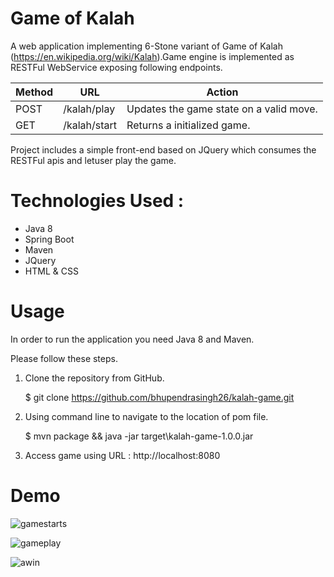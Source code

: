 # Game of Kalah

A web application implementing 6-Stone variant of Game of Kalah
(https://en.wikipedia.org/wiki/Kalah).Game engine is implemented as 
RESTFul WebService exposing following endpoints. 


 Method  |  URL | Action 	
 --- | --- | ---
   POST	| /kalah/play |Updates the game state on a valid move.
   GET |	/kalah/start |	Returns a initialized game.	

Project includes a simple front-end based on JQuery which consumes 
the RESTFul apis and letuser play the game. 

# Technologies Used : 

* Java 8 
* Spring Boot
* Maven
* JQuery
* HTML & CSS


# Usage 


In order to run the application you need Java 8 and Maven.

Please follow these steps.
1) Clone the repository from GitHub.

   $ git clone https://github.com/bhupendrasingh26/kalah-game.git
 
2) Using command line to navigate to the location of pom file.

   $ mvn package && java -jar target\kalah-game-1.0.0.jar

3) Access game using URL :  http://localhost:8080

   
 # Demo 
 
 ![gamestarts](https://cloud.githubusercontent.com/assets/8441446/24905121/6ff63802-1ed0-11e7-8ac6-935b879e9395.JPG)
 
 ![gameplay](https://cloud.githubusercontent.com/assets/8441446/24905120/6ff62d8a-1ed0-11e7-9334-2714a4b1b150.JPG)

 ![awin](https://cloud.githubusercontent.com/assets/8441446/24905119/6ff44dda-1ed0-11e7-867e-1483c8a6eafb.JPG)

 

